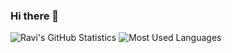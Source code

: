 ### Hi there 👋

<!--
**rsins/rsins** is a ✨ _special_ ✨ repository because its `README.md` (this file) appears on your GitHub profile.

Here are some ideas to get you started:

- 🔭 I’m currently working on ...
- 🌱 I’m currently learning ...
- 👯 I’m looking to collaborate on ...
- 🤔 I’m looking for help with ...
- 💬 Ask me about ...
- 📫 How to reach me: ...
- 😄 Pronouns: ...
- ⚡ Fun fact: ...
-->

![Ravi's GitHub Statistics](https://github-readme-stats.vercel.app/api?username=rsins&show_icons=true&hide_border=true "Ravi's GitHub Statistics")
![Most Used Languages](https://github-readme-stats.vercel.app/api/top-langs/?username=rsins&langs_count=20&card_width=500px&hide_border=true "Most Used Languages")
